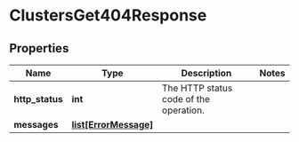 # ClustersGet404Response

## Properties
| Name | Type | Description | Notes |
| ------------ | ------------- | ------------- | ------------- |
| **http_status** | **int** | The HTTP status code of the operation. |  |
| **messages** | [**list[ErrorMessage]**](ErrorMessage.md) |  |  |


